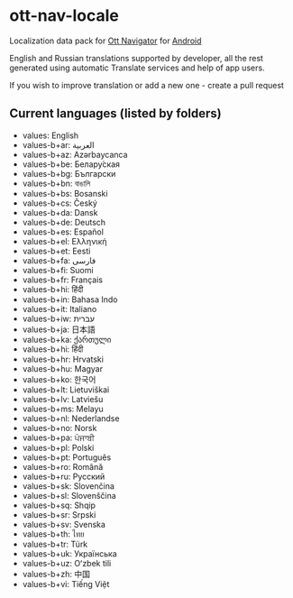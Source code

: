 # ott-nav-locale

Localization data pack for [Ott Navigator](https://ott-nav.com/) for [Android](https://play.google.com/store/apps/details?id=studio.scillarium.ottnavigator)

English and Russian translations supported by developer, all the rest generated using automatic Translate services and help of app users.

If you wish to improve translation or add a new one - create a pull request

## Current languages (listed by folders)

+ values: English
+ values-b+ar: العربية
+ values-b+az: Azərbaycanca
+ values-b+be: Белару́ская
+ values-b+bg: Български
+ values-b+bn: বাঙালি
+ values-b+bs: Bosanski
+ values-b+cs: Český
+ values-b+da: Dansk
+ values-b+de: Deutsch
+ values-b+es: Español
+ values-b+el: Ελληνική
+ values-b+et: Eesti
+ values-b+fa: فارسی
+ values-b+fi: Suomi
+ values-b+fr: Français
+ values-b+hi: हिंदी
+ values-b+in: Bahasa Indo
+ values-b+it: Italiano
+ values-b+iw: עברית
+ values-b+ja: 日本語
+ values-b+ka: ქართული
+ values-b+hi: हिंदी
+ values-b+hr: Hrvatski
+ values-b+hu: Magyar
+ values-b+ko: 한국어
+ values-b+lt: Lietuviškai
+ values-b+lv: Latviešu
+ values-b+ms: Melayu
+ values-b+nl: Nederlandse
+ values-b+no: Norsk
+ values-b+pa: ਪੰਜਾਬੀ
+ values-b+pl: Polski
+ values-b+pt: Português
+ values-b+ro: Română
+ values-b+ru: Русский
+ values-b+sk: Slovenčina
+ values-b+sl: Slovenščina
+ values-b+sq: Shqip
+ values-b+sr: Srpski
+ values-b+sv: Svenska
+ values-b+th: ไทย
+ values-b+tr: Türk
+ values-b+uk: Українська
+ values-b+uz: Oʻzbek tili
+ values-b+zh: 中国
+ values-b+vi: Tiếng Việt
